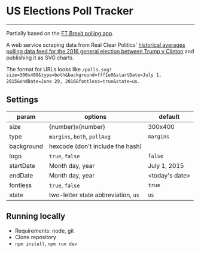 # US Elections Poll Tracker
---

Partially based on the [FT Brexit polling app](https://github.com/ft-interactive/brexit-polling).

A web service scraping data from Real Clear Politics' [historical averages polling data feed for the 2016 general election between Trump v Clinton](http://www.realclearpolitics.com/poll/race/5491/historical_data.xml) and publishing it as SVG charts.

The format for URLs looks like `/polls.svg?size=300x400&type=both&background=fff1e0&startDate=July 1, 2015&endDate=June 29, 2016&fontless=true&state=us`. 

## Settings

|param|options|default|
|---|---|---|
|size|{number}x{number}|300x400|
|type|`margins`, `both`, `pollAvg`|`margins`|
|background|hexcode (don't include the hash)|<blank>|
|logo|`true`, `false`|`false`|
|startDate|Month day, year|July 1, 2015|
|endDate|Month day, year|<today's date>|
|fontless|`true`, `false`|`true`|
|state|two-letter state abbreviation, `us`|`us`|

## Running locally

- Requirements: node, git
- Clone repository
- `npm install`, `npm run dev`
